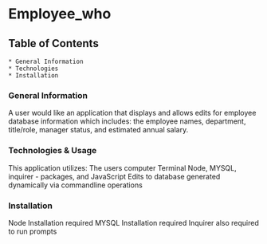 # Employee_who

## Table of Contents
    * General Information
    * Technologies
    * Installation

### General Information
A user would like an application that displays and allows edits for employee database information which includes: the employee names, department, title/role, manager status, and estimated annual salary.
 

### Technologies & Usage
This application utilizes:
    The users computer Terminal
    Node, MYSQL, inquirer - packages, and JavaScript
    Edits to database generated dynamically via commandline operations

### Installation
Node Installation required
MYSQL Installation required
Inquirer also required to run prompts